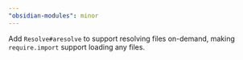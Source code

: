 ```yaml
---
"obsidian-modules": minor
---
```


Add `Resolve#aresolve` to support resolving files on-demand, making `require.import` support loading any files.
